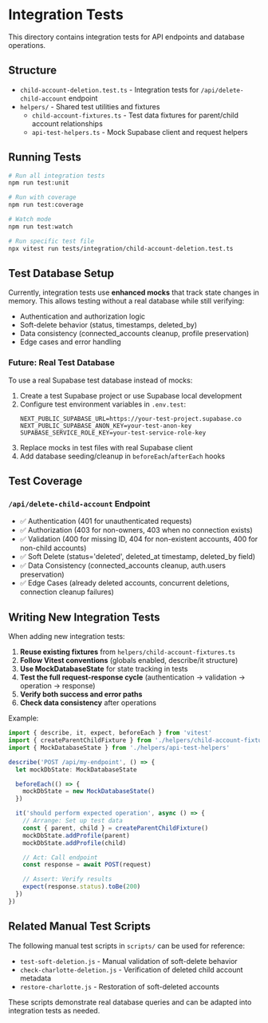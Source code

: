 # Integration Tests

This directory contains integration tests for API endpoints and database operations.

## Structure

- `child-account-deletion.test.ts` - Integration tests for `/api/delete-child-account` endpoint
- `helpers/` - Shared test utilities and fixtures
  - `child-account-fixtures.ts` - Test data fixtures for parent/child account relationships
  - `api-test-helpers.ts` - Mock Supabase client and request helpers

## Running Tests

```bash
# Run all integration tests
npm run test:unit

# Run with coverage
npm run test:coverage

# Watch mode
npm run test:watch

# Run specific test file
npx vitest run tests/integration/child-account-deletion.test.ts
```

## Test Database Setup

Currently, integration tests use **enhanced mocks** that track state changes in memory. This allows testing without a real database while still verifying:
- Authentication and authorization logic
- Soft-delete behavior (status, timestamps, deleted_by)
- Data consistency (connected_accounts cleanup, profile preservation)
- Edge cases and error handling

### Future: Real Test Database

To use a real Supabase test database instead of mocks:

1. Create a test Supabase project or use Supabase local development
2. Configure test environment variables in `.env.test`:
   ```
   NEXT_PUBLIC_SUPABASE_URL=https://your-test-project.supabase.co
   NEXT_PUBLIC_SUPABASE_ANON_KEY=your-test-anon-key
   SUPABASE_SERVICE_ROLE_KEY=your-test-service-role-key
   ```
3. Replace mocks in test files with real Supabase client
4. Add database seeding/cleanup in `beforeEach`/`afterEach` hooks

## Test Coverage

### `/api/delete-child-account` Endpoint

- ✅ Authentication (401 for unauthenticated requests)
- ✅ Authorization (403 for non-owners, 403 when no connection exists)
- ✅ Validation (400 for missing ID, 404 for non-existent accounts, 400 for non-child accounts)
- ✅ Soft Delete (status='deleted', deleted_at timestamp, deleted_by field)
- ✅ Data Consistency (connected_accounts cleanup, auth.users preservation)
- ✅ Edge Cases (already deleted accounts, concurrent deletions, connection cleanup failures)

## Writing New Integration Tests

When adding new integration tests:

1. **Reuse existing fixtures** from `helpers/child-account-fixtures.ts`
2. **Follow Vitest conventions** (globals enabled, describe/it structure)
3. **Use MockDatabaseState** for state tracking in tests
4. **Test the full request-response cycle** (authentication → validation → operation → response)
5. **Verify both success and error paths**
6. **Check data consistency** after operations

Example:
```typescript
import { describe, it, expect, beforeEach } from 'vitest'
import { createParentChildFixture } from './helpers/child-account-fixtures'
import { MockDatabaseState } from './helpers/api-test-helpers'

describe('POST /api/my-endpoint', () => {
  let mockDbState: MockDatabaseState

  beforeEach(() => {
    mockDbState = new MockDatabaseState()
  })

  it('should perform expected operation', async () => {
    // Arrange: Set up test data
    const { parent, child } = createParentChildFixture()
    mockDbState.addProfile(parent)
    mockDbState.addProfile(child)

    // Act: Call endpoint
    const response = await POST(request)

    // Assert: Verify results
    expect(response.status).toBe(200)
  })
})
```

## Related Manual Test Scripts

The following manual test scripts in `scripts/` can be used for reference:
- `test-soft-deletion.js` - Manual validation of soft-delete behavior
- `check-charlotte-deletion.js` - Verification of deleted child account metadata
- `restore-charlotte.js` - Restoration of soft-deleted accounts

These scripts demonstrate real database queries and can be adapted into integration tests as needed.